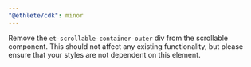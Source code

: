 ```yaml
---
"@ethlete/cdk": minor
---
```


Remove the `et-scrollable-container-outer` div from the scrollable component. This should not affect any existing functionality, but please ensure that your styles are not dependent on this element.

